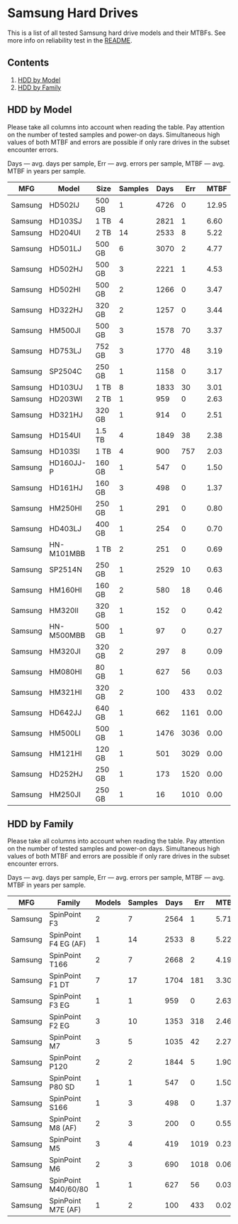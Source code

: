 Samsung Hard Drives
===================

This is a list of all tested Samsung hard drive models and their MTBFs. See more
info on reliability test in the [README](https://github.com/bsdhw/SMART).

Contents
--------

1. [ HDD by Model  ](#hdd-by-model)
2. [ HDD by Family ](#hdd-by-family)

HDD by Model
------------

Please take all columns into account when reading the table. Pay attention on the
number of tested samples and power-on days. Simultaneous high values of both MTBF
and errors are possible if only rare drives in the subset encounter errors.

Days — avg. days per sample,
Err  — avg. errors per sample,
MTBF — avg. MTBF in years per sample.

| MFG       | Model              | Size   | Samples | Days  | Err   | MTBF   |
|-----------|--------------------|--------|---------|-------|-------|--------|
| Samsung   | HD502IJ            | 500 GB | 1       | 4726  | 0     | 12.95  |
| Samsung   | HD103SJ            | 1 TB   | 4       | 2821  | 1     | 6.60   |
| Samsung   | HD204UI            | 2 TB   | 14      | 2533  | 8     | 5.22   |
| Samsung   | HD501LJ            | 500 GB | 6       | 3070  | 2     | 4.77   |
| Samsung   | HD502HJ            | 500 GB | 3       | 2221  | 1     | 4.53   |
| Samsung   | HD502HI            | 500 GB | 2       | 1266  | 0     | 3.47   |
| Samsung   | HD322HJ            | 320 GB | 2       | 1257  | 0     | 3.44   |
| Samsung   | HM500JI            | 500 GB | 3       | 1578  | 70    | 3.37   |
| Samsung   | HD753LJ            | 752 GB | 3       | 1770  | 48    | 3.19   |
| Samsung   | SP2504C            | 250 GB | 1       | 1158  | 0     | 3.17   |
| Samsung   | HD103UJ            | 1 TB   | 8       | 1833  | 30    | 3.01   |
| Samsung   | HD203WI            | 2 TB   | 1       | 959   | 0     | 2.63   |
| Samsung   | HD321HJ            | 320 GB | 1       | 914   | 0     | 2.51   |
| Samsung   | HD154UI            | 1.5 TB | 4       | 1849  | 38    | 2.38   |
| Samsung   | HD103SI            | 1 TB   | 4       | 900   | 757   | 2.03   |
| Samsung   | HD160JJ-P          | 160 GB | 1       | 547   | 0     | 1.50   |
| Samsung   | HD161HJ            | 160 GB | 3       | 498   | 0     | 1.37   |
| Samsung   | HM250HI            | 250 GB | 1       | 291   | 0     | 0.80   |
| Samsung   | HD403LJ            | 400 GB | 1       | 254   | 0     | 0.70   |
| Samsung   | HN-M101MBB         | 1 TB   | 2       | 251   | 0     | 0.69   |
| Samsung   | SP2514N            | 250 GB | 1       | 2529  | 10    | 0.63   |
| Samsung   | HM160HI            | 160 GB | 2       | 580   | 18    | 0.46   |
| Samsung   | HM320II            | 320 GB | 1       | 152   | 0     | 0.42   |
| Samsung   | HN-M500MBB         | 500 GB | 1       | 97    | 0     | 0.27   |
| Samsung   | HM320JI            | 320 GB | 2       | 297   | 8     | 0.09   |
| Samsung   | HM080HI            | 80 GB  | 1       | 627   | 56    | 0.03   |
| Samsung   | HM321HI            | 320 GB | 2       | 100   | 433   | 0.02   |
| Samsung   | HD642JJ            | 640 GB | 1       | 662   | 1161  | 0.00   |
| Samsung   | HM500LI            | 500 GB | 1       | 1476  | 3036  | 0.00   |
| Samsung   | HM121HI            | 120 GB | 1       | 501   | 3029  | 0.00   |
| Samsung   | HD252HJ            | 250 GB | 1       | 173   | 1520  | 0.00   |
| Samsung   | HM250JI            | 250 GB | 1       | 16    | 1010  | 0.00   |

HDD by Family
-------------

Please take all columns into account when reading the table. Pay attention on the
number of tested samples and power-on days. Simultaneous high values of both MTBF
and errors are possible if only rare drives in the subset encounter errors.

Days — avg. days per sample,
Err  — avg. errors per sample,
MTBF — avg. MTBF in years per sample.

| MFG       | Family                 | Models | Samples | Days  | Err   | MTBF   |
|-----------|------------------------|--------|---------|-------|-------|--------|
| Samsung   | SpinPoint F3           | 2      | 7       | 2564  | 1     | 5.71   |
| Samsung   | SpinPoint F4 EG (AF)   | 1      | 14      | 2533  | 8     | 5.22   |
| Samsung   | SpinPoint T166         | 2      | 7       | 2668  | 2     | 4.19   |
| Samsung   | SpinPoint F1 DT        | 7      | 17      | 1704  | 181   | 3.30   |
| Samsung   | SpinPoint F3 EG        | 1      | 1       | 959   | 0     | 2.63   |
| Samsung   | SpinPoint F2 EG        | 3      | 10      | 1353  | 318   | 2.46   |
| Samsung   | SpinPoint M7           | 3      | 5       | 1035  | 42    | 2.27   |
| Samsung   | SpinPoint P120         | 2      | 2       | 1844  | 5     | 1.90   |
| Samsung   | SpinPoint P80 SD       | 1      | 1       | 547   | 0     | 1.50   |
| Samsung   | SpinPoint S166         | 1      | 3       | 498   | 0     | 1.37   |
| Samsung   | SpinPoint M8 (AF)      | 2      | 3       | 200   | 0     | 0.55   |
| Samsung   | SpinPoint M5           | 3      | 4       | 419   | 1019  | 0.23   |
| Samsung   | SpinPoint M6           | 2      | 3       | 690   | 1018  | 0.06   |
| Samsung   | SpinPoint M40/60/80    | 1      | 1       | 627   | 56    | 0.03   |
| Samsung   | SpinPoint M7E (AF)     | 1      | 2       | 100   | 433   | 0.02   |
